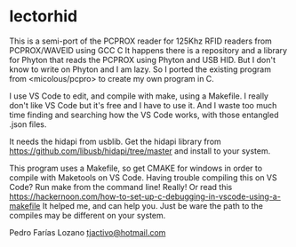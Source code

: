 # lectorhid
This is a semi-port of the PCPROX reader for 125Khz RFID readers from PCPROX/WAVEID using GCC C 
It happens there is a repository and a library for Phyton that reads the PCPROX using Phyton and USB HID.
But I don't know to write on Phyton and I am lazy. So I ported the existing program from <micolous/pcpro>
to create my own program in C.

I use VS Code to edit, and compile with make, using a Makefile.
I really don't like VS Code but it's free and I have to use it. And I waste too much time finding and searching
how the VS Code works, with those entangled .json files.

It needs the hidapi from usblib. Get the hidapi library from https://github.com/libusb/hidapi/tree/master and
install to your system.

This program uses a Makefile, so get CMAKE for windows in order to compile with Maketools on VS Code.
Having trouble compiling this on VS Code? Run make from the command line! Really!
Or read this https://hackernoon.com/how-to-set-up-c-debugging-in-vscode-using-a-makefile
It helped me, and can help you. Just be ware the path to the compiles may be different on your system.

Pedro Farías Lozano
tjactivo@hotmail.com

